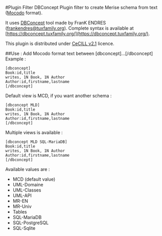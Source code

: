 #Plugin Filter DBConcept
Plugin filter to create Merise schema from text ([Mocodo](http://mocodo.wingi.net/) format).

It uses [DBConcept](https://dbconcept.tuxfamily.org/) tool made by FranK ENDRES (frankendres@tuxfamily.org).
Complete syntax is available at [https://dbconcept.tuxfamily.org/](https://dbconcept.tuxfamily.org/).

This plugin is distributed under [CeCILL v2.1](http://cecill.info/licences/Licence_CeCILL_V2.1-en.html) licence.


##Use :
Add Mocodo format text between [dbconcept]...[/dbconcept]
Example :
```
[dbconcept]
Book:id,title
writes, 1N Book, 1N Author
Author:id,firstname,lastname
[/dbconcept]
```
Default view is MCD, if you want another schema :
```
[dbconcept MLD]
Book:id,title
writes, 1N Book, 1N Author
Author:id,firstname,lastname
[/dbconcept]
```
Multiple views is available :
```
[dbconcept MLD SQL-MariaDB]
Book:id,title
writes, 1N Book, 1N Author
Author:id,firstname,lastname
[/dbconcept]
```


Available values are :
* MCD (default value)
* UML-Domaine
* UML-Classes
* UML-API
* MR-EN
* MR-Univ
* Tables
* SQL-MariaDB
* SQL-PostgreSQL
* SQL-Sqlite